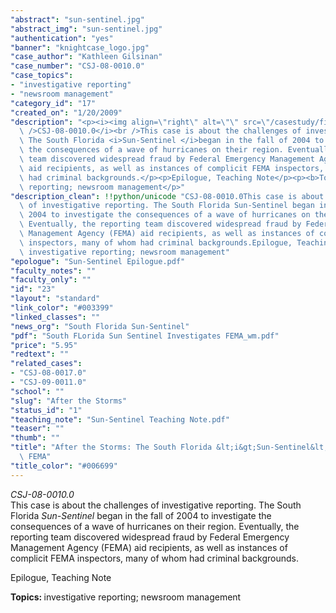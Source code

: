 ```yaml
---
"abstract": "sun-sentinel.jpg"
"abstract_img": "sun-sentinel.jpg"
"authentication": "yes"
"banner": "knightcase_logo.jpg"
"case_author": "Kathleen Gilsinan"
"case_number": "CSJ-08-0010.0"
"case_topics":
- "investigative reporting"
- "newsroom management"
"category_id": "17"
"created_on": "1/20/2009"
"description": "<p><i><img align=\"right\" alt=\"\" src=\"/casestudy/files/photos/249/sun-sentinel.gif\"\
  \ />CSJ-08-0010.0</i><br />This case is about the challenges of investigative reporting.\
  \ The South Florida <i>Sun-Sentinel </i>began in the fall of 2004 to investigate\
  \ the consequences of a wave of hurricanes on their region. Eventually, the reporting\
  \ team discovered widespread fraud by Federal Emergency Management Agency (FEMA)\
  \ aid recipients, as well as instances of complicit FEMA inspectors, many of whom\
  \ had criminal backgrounds.</p><p>Epilogue, Teaching Note</p><p><b>Topics: </b>investigative\
  \ reporting; newsroom management</p>"
"description_clean": !!python/unicode "CSJ-08-0010.0This case is about the challenges\
  \ of investigative reporting. The South Florida Sun-Sentinel began in the fall of\
  \ 2004 to investigate the consequences of a wave of hurricanes on their region.\
  \ Eventually, the reporting team discovered widespread fraud by Federal Emergency\
  \ Management Agency (FEMA) aid recipients, as well as instances of complicit FEMA\
  \ inspectors, many of whom had criminal backgrounds.Epilogue, Teaching NoteTopics:\
  \ investigative reporting; newsroom management"
"epologue": "Sun-Sentinel Epilogue.pdf"
"faculty_notes": ""
"faculty_only": ""
"id": "23"
"layout": "standard"
"link_color": "#003399"
"linked_classes": ""
"news_org": "South Florida Sun-Sentinel"
"pdf": "South FLorida Sun Sentinel Investigates FEMA_wm.pdf"
"price": "5.95"
"redtext": ""
"related_cases":
- "CSJ-08-0017.0"
- "CSJ-09-0011.0"
"school": ""
"slug": "After the Storms"
"status_id": "1"
"teaching_note": "Sun-Sentinel Teaching Note.pdf"
"teaser": ""
"thumb": ""
"title": "After the Storms: The South Florida &lt;i&gt;Sun-Sentinel&lt;/i&gt; Investigates\
  \ FEMA"
"title_color": "#006699"
---
```

<p><i><img align="right" alt="" src="/casestudy/files/photos/249/sun-sentinel.gif" />CSJ-08-0010.0</i><br />This case is about the challenges of investigative reporting. The South Florida <i>Sun-Sentinel </i>began in the fall of 2004 to investigate the consequences of a wave of hurricanes on their region. Eventually, the reporting team discovered widespread fraud by Federal Emergency Management Agency (FEMA) aid recipients, as well as instances of complicit FEMA inspectors, many of whom had criminal backgrounds.</p><p>Epilogue, Teaching Note</p><p><b>Topics: </b>investigative reporting; newsroom management</p>
